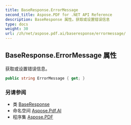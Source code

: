 ```yaml
---
title: BaseResponse.ErrorMessage
second_title: Aspose.PDF for .NET API Reference
description: BaseResponse 属性。获取或设置错误信息
type: docs
weight: 30
url: /zh/net/aspose.pdf.ai/baseresponse/errormessage/
---
```

## BaseResponse.ErrorMessage 属性

获取或设置错误信息。

```csharp
public string ErrorMessage { get; }
```

### 另请参阅

* 类 [BaseResponse](../)
* 命名空间 [Aspose.Pdf.AI](../../../aspose.pdf.ai/)
* 程序集 [Aspose.PDF](../../../)